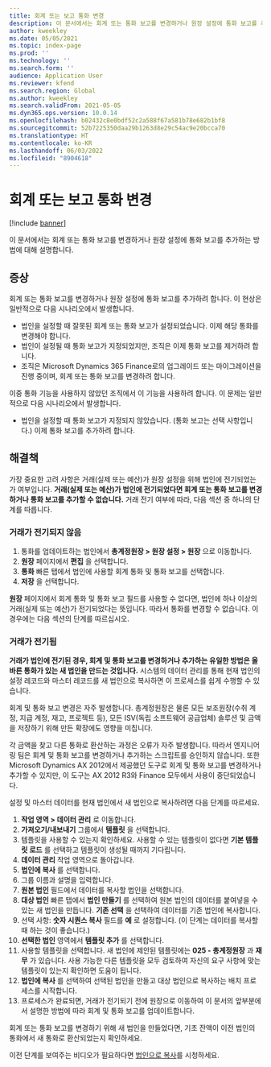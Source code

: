 ```yaml
---
title: 회계 또는 보고 통화 변경
description: 이 문서에서는 회계 또는 통화 보고를 변경하거나 원장 설정에 통화 보고를 추가하는 방법에 대해 설명합니다.
author: kweekley
ms.date: 05/05/2021
ms.topic: index-page
ms.prod: ''
ms.technology: ''
ms.search.form: ''
audience: Application User
ms.reviewer: kfend
ms.search.region: Global
ms.author: kweekley
ms.search.validFrom: 2021-05-05
ms.dyn365.ops.version: 10.0.14
ms.openlocfilehash: b02432c8e0bdf52c2a588f67a581b78e682b1bf8
ms.sourcegitcommit: 52b7225350daa29b1263d8e29c54ac9e20bcca70
ms.translationtype: HT
ms.contentlocale: ko-KR
ms.lasthandoff: 06/03/2022
ms.locfileid: "8904618"
---
```

# <a name="change-the-accounting-or-reporting-currency"></a>회계 또는 보고 통화 변경

[!include [banner](../includes/banner.md)]

이 문서에서는 회계 또는 통화 보고를 변경하거나 원장 설정에 통화 보고를 추가하는 방법에 대해 설명합니다.

## <a name="symptom"></a>증상

회계 또는 통화 보고를 변경하거나 원장 설정에 통화 보고를 추가하려 합니다. 이 현상은 일반적으로 다음 시나리오에서 발생합니다.

- 법인을 설정할 때 잘못된 회계 또는 통화 보고가 설정되었습니다. 이제 해당 통화를 변경해야 합니다.
- 법인이 설정될 때 통화 보고가 지정되었지만, 조직은 이제 통화 보고를 제거하려 합니다.
- 조직은 Microsoft Dynamics 365 Finance로의 업그레이드 또는 마이그레이션을 진행 중이며, 회계 또는 통화 보고를 변경하려 합니다.

이중 통화 기능을 사용하지 않았던 조직에서 이 기능을 사용하려 합니다. 이 문제는 일반적으로 다음 시나리오에서 발생합니다.

- 법인을 설정할 때 통화 보고가 지정되지 않았습니다. (통화 보고는 선택 사항입니다.) 이제 통화 보고를 추가하려 합니다.

## <a name="resolution"></a>해결책

가장 중요한 고려 사항은 거래(실제 또는 예산)가 원장 설정을 위해 법인에 전기되었는가 여부입니다. **거래(실제 또는 예산)가 법인에 전기되었다면 회계 또는 통화 보고를 변경하거나 통화 보고를 추가할 수 없습니다.** 거래 전기 여부에 따라, 다음 섹션 중 하나의 단계를 따릅니다.

### <a name="no-transactions-have-been-posted"></a>거래가 전기되지 않음

1. 통화를 업데이트하는 법인에서 **총계정원장 \> 원장 설정 \> 원장** 으로 이동합니다.
2. **원장** 페이지에서 **편집** 을 선택합니다.
3. **통화** 빠른 탭에서 법인에 사용할 회계 통화 및 통화 보고를 선택합니다.
4. **저장** 을 선택합니다.

**원장** 페이지에서 회계 통화 및 통화 보고 필드를 사용할 수 없다면, 법인에 하나 이상의 거래(실제 또는 예산)가 전기되었다는 뜻입니다. 따라서 통화를 변경할 수 없습니다. 이 경우에는 다음 섹션의 단계를 따르십시오.

### <a name="transactions-have-been-posted"></a>거래가 전기됨

**거래가 법인에 전기된 경우, 회계 및 통화 보고를 변경하거나 추가하는 유일한 방법은 올바른 통화가 있는 새 법인을 만드는 것입니다.** 시스템의 데이터 관리를 통해 현재 법인의 설정 레코드와 마스터 레코드를 새 법인으로 복사하면 이 프로세스를 쉽게 수행할 수 있습니다.

회계 및 통화 보고 변경은 자주 발생합니다. 총계정원장은 물론 모든 보조원장(수취 계정, 지급 계정, 재고, 프로젝트 등), 모든 ISV(독립 소프트웨어 공급업체) 솔루션 및 금액을 저장하기 위해 만든 확장에도 영향을 미칩니다.

각 금액을 찾고 다른 통화로 환산하는 과정은 오류가 자주 발생합니다. 따라서 엔지니어링 팀은 회계 및 통화 보고를 변경하거나 추가하는 스크립트를 승인하지 않습니다. 또한 Microsoft Dynamics AX 2012에서 제공했던 도구로 회계 및 통화 보고를 변경하거나 추가할 수 있지만, 이 도구는 AX 2012 R3와 Finance 모두에서 사용이 중단되었습니다.

설정 및 마스터 데이터를 현재 법인에서 새 법인으로 복사하려면 다음 단계를 따르세요.

1. **작업 영역 \> 데이터 관리** 로 이동합니다.
2. **가져오기/내보내기** 그룹에서 **템플릿** 을 선택합니다.
3. 템플릿을 사용할 수 있는지 확인하세요. 사용할 수 있는 템플릿이 없다면 **기본 템플릿 로드** 를 선택하고 템플릿이 생성될 때까지 기다립니다.
4. **데이터 관리** 작업 영역으로 돌아갑니다.
5. **법인에 복사** 를 선택합니다.
6. 그룹 이름과 설명을 입력합니다.
7. **원본 법인** 필드에서 데이터를 복사할 법인을 선택합니다.
8. **대상 법인** 빠른 탭에서 **법인 만들기** 를 선택하여 원본 법인의 데이터를 붙여넣을 수 있는 새 법인을 만듭니다. **기존 선택** 을 선택하여 데이터를 기존 법인에 복사합니다.
9. 선택 사항: **숫자 시퀀스 복사** 필드를 **예** 로 설정합니다. (이 단계는 데이터를 복사할 때 하는 것이 좋습니다.)
10. **선택한 법인** 영역에서 **템플릿 추가** 를 선택합니다.
11. 사용할 템플릿을 선택합니다. 새 법인에 제안된 템플릿에는 **025 - 총계정원장** 과 **재무** 가 있습니다. 사용 가능한 다른 템플릿을 모두 검토하여 자신의 요구 사항에 맞는 템플릿이 있는지 확인하면 도움이 됩니다.
12. **법인에 복사** 를 선택하여 선택된 법인을 만들고 대상 법인으로 복사하는 배치 프로세스를 시작합니다.
13. 프로세스가 완료되면, 거래가 전기되기 전에 원장으로 이동하여 이 문서의 앞부분에서 설명한 방법에 따라 회계 및 통화 보고를 업데이트합니다.

회계 또는 통화 보고를 변경하기 위해 새 법인을 만들었다면, 기초 잔액이 이전 법인의 통화에서 새 통화로 환산되었는지 확인하세요.

이전 단계를 보여주는 비디오가 필요하다면 [법인으로 복사](https://community.dynamics.com/365/b/techtalks/posts/copy-into-legal-entity-october-24-2017)를 시청하세요.
